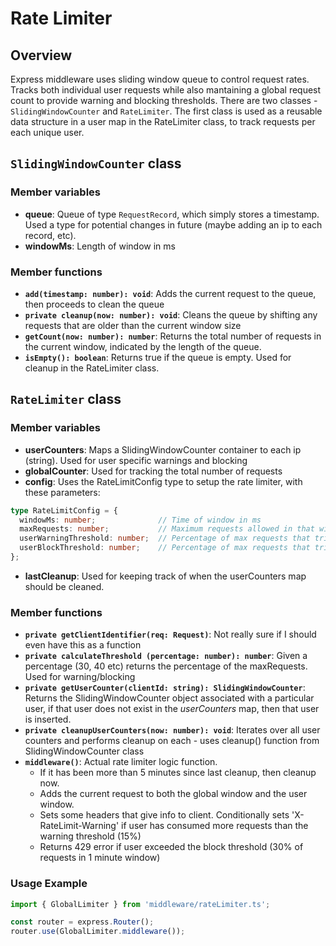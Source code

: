 # Rate Limiter
## Overview
Express middleware uses sliding window queue to control request rates. Tracks both individual user requests while also mantaining a global request count to provide warning and blocking thresholds. There are two classes - ```SlidingWindowCounter``` and ```RateLimiter```. The first class is used as a reusable data structure in a user map in the RateLimiter class, to track requests per each unique user.

## ```SlidingWindowCounter``` class
### Member variables
- **queue**: Queue of type ```RequestRecord```, which simply stores a timestamp. Used a type for potential changes in future (maybe adding an ip to each record, etc).
- **windowMs**: Length of window in ms

### Member functions
- **```add(timestamp: number): void```**: Adds the current request to the queue, then proceeds to clean the queue
- **```private cleanup(now: number): void```**: Cleans the queue by shifting any requests that are older than the current window size
- **```getCount(now: number): number```**: Returns the total number of requests in the current window, indicated by the length of the queue.
- **```isEmpty(): boolean```**: Returns true if the queue is empty. Used for cleanup in the RateLimiter class.

## ```RateLimiter``` class

### Member variables
- **userCounters**: Maps a SlidingWindowCounter container to each ip (string). Used for user specific warnings and blocking
- **globalCounter**: Used for tracking the total number of requests
- **config**: Uses the RateLimitConfig type to setup the rate limiter, with these parameters:
```ts
type RateLimitConfig = {
  windowMs: number;              // Time of window in ms
  maxRequests: number;           // Maximum requests allowed in that window
  userWarningThreshold: number;  // Percentage of max requests that triggers warning
  userBlockThreshold: number;    // Percentage of max requests that triggers blocking
};
```
- **lastCleanup**: Used for keeping track of when the userCounters map should be cleaned. 

### Member functions
- **```private getClientIdentifier(req: Request)```**: Not really sure if I should even have this as a function
- **```private calculateThreshold (percentage: number): number```**: Given a percentage (30, 40 etc) returns the percentage of the maxRequests. Used for warning/blocking
- **```private getUserCounter(clientId: string): SlidingWindowCounter```**: Returns the SlidingWindowCounter object associated with a particular user, if that user does not exist in the *userCounters* map, then that user is inserted.
- **```private cleanupUserCounters(now: number): void```**: Iterates over all user counters and performs cleanup on each - uses cleanup() function from SlidingWindowCounter class
- **```middleware()```**: Actual rate limiter logic function.
    - If it has been more than 5 minutes since last cleanup, then cleanup now.
    - Adds the current request to both the global window and the user window.
    - Sets some headers that give info to client. Conditionally sets 'X-RateLimit-Warning' if user has consumed more requests than the warning threshold (15%)
    - Returns 429 error if user exceeded the block threshold (30% of requests in 1 minute window)

### Usage Example
```ts
import { GlobalLimiter } from 'middleware/rateLimiter.ts';

const router = express.Router();
router.use(GlobalLimiter.middleware());
```
